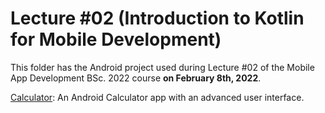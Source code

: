# Lecture #02  (Introduction to Kotlin for Mobile Development)
This folder has the Android project used during Lecture #02 of the Mobile App Development BSc. 2022 course **on February 8th, 2022**.

[Calculator](02-1_Calculator): An Android Calculator app with an advanced user interface.

